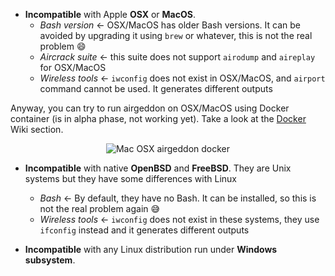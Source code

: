 - __Incompatible__ with Apple __OSX__ or __MacOS__.
  - *Bash version* &#8592; OSX/MacOS has older Bash versions. It can be avoided by upgrading it using `brew` or whatever, this is not the real problem :smile:
  - *Aircrack suite* &#8592; this suite does not support `airodump` and `aireplay` for OSX/MacOS
  - *Wireless tools* &#8592; `iwconfig` does not exist in OSX/MacOS, and `airport` command cannot be used. It generates different outputs

Anyway, you can try to run airgeddon on OSX/MacOS using Docker container (is in alpha phase, not working yet). Take a look at the [Docker] Wiki section.
<p align="center">
	<img src="https://raw.githubusercontent.com/v1s1t0r1sh3r3/airgeddon/master/imgs/wiki/apple_airgeddon_docker.png" title="Mac OSX airgeddon docker">
</p>

- __Incompatible__ with native __OpenBSD__ and __FreeBSD__. They are Unix systems but they have some differences with Linux
  - *Bash* &#8592; By default, they have no Bash. It can be installed, so this is not the real problem again :sweat_smile:
  - *Wireless tools* &#8592; `iwconfig` does not exist in these systems, they use `ifconfig` instead and it generates different outputs

- __Incompatible__ with any Linux distribution run under __Windows subsystem__.

[Docker]: https://github.com/v1s1t0r1sh3r3/airgeddon/wiki/Docker